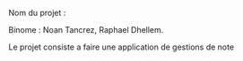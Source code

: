 Nom du projet : 

Binome : Noan Tancrez, Raphael Dhellem.

Le projet consiste a faire une application de gestions de note 
